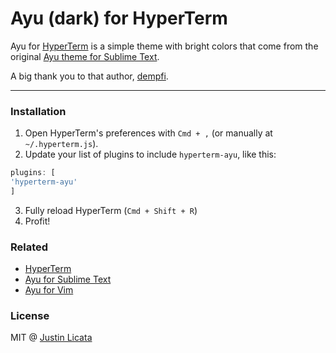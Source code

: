 # Ayu (dark) for HyperTerm

Ayu for [HyperTerm](https://hyper.is/) is a simple theme with
bright colors that come from the original
[Ayu theme for Sublime Text](https://github.com/dempfi/ayu).

A big thank you to that author, [dempfi](https://github.com/dempfi).

---

### Installation

1. Open HyperTerm's preferences with `Cmd + ,` (or manually at `~/.hyperterm.js`).
2. Update your list of plugins to include `hyperterm-ayu`, like this:

  ```javascript
plugins: [
  'hyperterm-ayu'
]
```
3. Fully reload HyperTerm (`Cmd + Shift + R`)
4. Profit!

### Related

- [HyperTerm](https://hyper.is/)
- [Ayu for Sublime Text](https://github.com/dempfi/ayu)
- [Ayu for Vim](https://github.com/ayu-theme/ayu-vim)

### License

MIT @ [Justin Licata](https://twitter.com/justinlicata)
